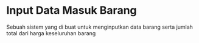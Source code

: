 # Input Data Masuk Barang
Sebuah sistem yang di buat untuk menginputkan data barang serta jumlah total dari harga keseluruhan barang
